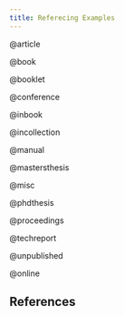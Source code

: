 ```yaml
---
title: Referecing Examples
---
```

<!-- TODO: biblatex examples -->

@article

@book

@booklet

@conference

@inbook

@incollection

@manual

@mastersthesis

@misc

@phdthesis

@proceedings

@techreport

@unpublished

@online

## References
